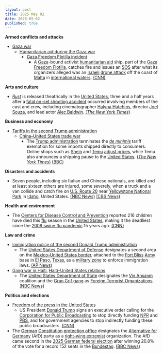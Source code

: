 ```yaml
---
layout: post
title: 2025 May 02
date: 2025-05-02
published: true
---
```



**Armed conflicts and attacks**

* [Gaza war](https://en.wikipedia.org/wiki/Gaza_war "Gaza war")
  + [Humanitarian aid during the Gaza war](https://en.wikipedia.org/wiki/Humanitarian_aid_during_the_Gaza_war "Humanitarian aid during the Gaza war")
    - [Gaza Freedom Flotilla incident](https://en.wikipedia.org/wiki/Gaza_Freedom_Flotilla_incident "Gaza Freedom Flotilla incident")
      * A [Gaza](https://en.wikipedia.org/wiki/Gaza_Strip "Gaza Strip")-bound activist [humanitarian aid](https://en.wikipedia.org/wiki/Humanitarian_aid "Humanitarian aid") ship, part of the [Gaza Freedom Flotilla](https://en.wikipedia.org/wiki/Gaza_Freedom_Flotilla "Gaza Freedom Flotilla"), catches fire and issues an [SOS](https://en.wikipedia.org/wiki/SOS_signal "SOS signal") after what its organizers alleged was an [Israeli](https://en.wikipedia.org/wiki/Israel "Israel") [drone attack](https://en.wikipedia.org/wiki/Drone_warfare "Drone warfare") off the coast of [Malta](https://en.wikipedia.org/wiki/Malta "Malta") in [international waters](https://en.wikipedia.org/wiki/International_waters "International waters"). [(CNN)](https://edition.cnn.com/2025/05/02/europe/gaza-flotilla-ship-sos-intl-hkn)

**Arts and culture**

* *[Rust](https://en.wikipedia.org/wiki/Rust_%282024_film%29 "Rust (2024 film)")* is released theatrically in the [United States](https://en.wikipedia.org/wiki/United_States "United States"), three and a half years after a [fatal on-set shooting accident](https://en.wikipedia.org/wiki/Rust_shooting_incident "Rust shooting incident") occurred involving members of the cast and crew, including cinematographer [Halyna Hutchins](https://en.wikipedia.org/wiki/Halyna_Hutchins "Halyna Hutchins"), director [Joel Souza](https://en.wikipedia.org/wiki/Joel_Souza "Joel Souza"), and lead actor [Alec Baldwin](https://en.wikipedia.org/wiki/Alec_Baldwin "Alec Baldwin"). [(*The New York Times*)](https://www.nytimes.com/2025/05/01/movies/alec-baldwin-rust-release.html)

**Business and economy**

* [Tariffs in the second Trump administration](https://en.wikipedia.org/wiki/Tariffs_in_the_second_Trump_administration "Tariffs in the second Trump administration")
  + [China–United States trade war](https://en.wikipedia.org/wiki/China%E2%80%93United_States_trade_war "China–United States trade war")
    - The [Trump administration](https://en.wikipedia.org/wiki/Second_Trump_administration "Second Trump administration") terminates the *[de minimis](https://en.wikipedia.org/wiki/De_minimis "De minimis")* tariff exemption for some imports shipped directly to consumers. Online shops such as [Shein](https://en.wikipedia.org/wiki/Shein "Shein") and [Temu](https://en.wikipedia.org/wiki/Temu "Temu") [adjust prices](https://en.wikipedia.org/wiki/Purchase_price_adjustment "Purchase price adjustment"), while Temu also announces a shipping pause to the [United States](https://en.wikipedia.org/wiki/United_States "United States"). [(*The New York Times*)](https://www.nytimes.com/2025/05/02/business/economy/trump-china-tariffs-de-minimis.html) [(BBC)](https://www.bbc.com/news/articles/cwy79j2n7d4o)

**Disasters and accidents**

* Seven people, including six Italian and Chinese nationals, are killed and at least sixteen others are injured, some severely, when a truck and a van collide and catch fire on [U.S. Route 20](https://en.wikipedia.org/wiki/U.S._Route_20 "U.S. Route 20") near [Yellowstone National Park](https://en.wikipedia.org/wiki/Yellowstone_National_Park "Yellowstone National Park") in [Idaho](https://en.wikipedia.org/wiki/Idaho "Idaho"), United States. [(NBC News)](https://www.nbcnews.com/news/us-news/7-killed-idaho-tour-van-truck-collide-yellowstone-rcna204491) [(CBS News)](https://www.cbsnews.com/news/idaho-crash-tour-van-pickup-collide-deaths/)

**Health and environment**

* The [Centers for Disease Control and Prevention](https://en.wikipedia.org/wiki/Centers_for_Disease_Control_and_Prevention "Centers for Disease Control and Prevention") reported 216 children have died this [flu](https://en.wikipedia.org/wiki/Flu "Flu") season in the [United States](https://en.wikipedia.org/wiki/United_States "United States"), making it the deadliest since the [2009 swine flu pandemic](https://en.wikipedia.org/wiki/2009_swine_flu_pandemic "2009 swine flu pandemic") 15 years ago. [(CNN)](https://www.cnn.com/2025/05/02/health/child-flu-deaths)

**Law and crime**

* [Immigration policy of the second Donald Trump administration](https://en.wikipedia.org/wiki/Immigration_policy_of_the_second_Donald_Trump_administration "Immigration policy of the second Donald Trump administration")
  + The [United States Department of Defense](https://en.wikipedia.org/wiki/United_States_Department_of_Defense "United States Department of Defense") designates a second area on the [Mexico–United States border](https://en.wikipedia.org/wiki/Mexico%E2%80%93United_States_border "Mexico–United States border"), attached to the [Fort Bliss](https://en.wikipedia.org/wiki/Fort_Bliss "Fort Bliss") [Army](https://en.wikipedia.org/wiki/US_Army "US Army") base in [El Paso](https://en.wikipedia.org/wiki/El_Paso%2C_Texas "El Paso, Texas"), [Texas](https://en.wikipedia.org/wiki/Texas "Texas"), as a [military zone](https://en.wikipedia.org/wiki/Military_zone "Military zone") to enforce immigration laws. [(AP News)](https://apnews.com/article/military-border-immigration-texas-mexico-d7d15f23bd755b95cd90cbb9a89df6fa)
* [Gang war in Haiti](https://en.wikipedia.org/wiki/Gang_war_in_Haiti "Gang war in Haiti"), [Haiti–United States relations](https://en.wikipedia.org/wiki/Haiti%E2%80%93United_States_relations "Haiti–United States relations")
  + The [United States Department of State](https://en.wikipedia.org/wiki/United_States_Department_of_State "United States Department of State") designates the [Viv Ansanm](https://en.wikipedia.org/wiki/Viv_Ansanm "Viv Ansanm") coalition and the [Gran Grif gang](https://en.wikipedia.org/wiki/Gran_Grif_gang "Gran Grif gang") as [Foreign Terrorist Organizations](https://en.wikipedia.org/wiki/Foreign_Terrorist_Organization "Foreign Terrorist Organization"). [(NBC News)](https://www.nbcnews.com/news/us-news/state-department-labels-haitian-gangs-terrorists-rcna204475)

**Politics and elections**

* [Freedom of the press in the United States](https://en.wikipedia.org/wiki/Freedom_of_the_press_in_the_United_States "Freedom of the press in the United States")
  + US President [Donald Trump](https://en.wikipedia.org/wiki/Donald_Trump "Donald Trump") signs an executive order calling for the [Corporation for Public Broadcasting](https://en.wikipedia.org/wiki/Corporation_for_Public_Broadcasting "Corporation for Public Broadcasting") to stop directly funding [NPR](https://en.wikipedia.org/wiki/NPR "NPR") and [PBS](https://en.wikipedia.org/wiki/PBS "PBS"), and for government agencies to stop indirectly funding these public broadcasters. [(CNN)](https://www.cnn.com/2025/05/02/media/trump-cpb-pbs-npr-funding-cut-hnk-intl)
* The [German](https://en.wikipedia.org/wiki/Germany "Germany") [Constitution](https://en.wikipedia.org/wiki/Constitution_of_Germany "Constitution of Germany") [protection office](https://en.wikipedia.org/wiki/Federal_Office_for_the_Protection_of_the_Constitution "Federal Office for the Protection of the Constitution") designates the [Alternative for Germany](https://en.wikipedia.org/wiki/Alternative_for_Germany "Alternative for Germany") (AfD) party as a [right-wing extremist](https://en.wikipedia.org/wiki/Far-right_politics_in_Germany_%281945%E2%80%93present%29 "Far-right politics in Germany (1945–present)") organization. The AfD came second in the [2025 German federal election](https://en.wikipedia.org/wiki/2025_German_federal_election "2025 German federal election") after winning 20.8% of the vote for a record 152 seats in the [Bundestag](https://en.wikipedia.org/wiki/Bundestag "Bundestag"). [(BBC News)](https://www.bbc.com/news/articles/cwy6zk9wkrdo)
